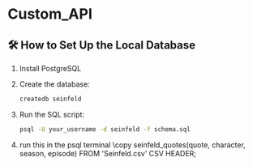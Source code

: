 # Custom_API
## 🛠 How to Set Up the Local Database

1. Install PostgreSQL
2. Create the database:
    ```bash
    createdb seinfeld
    ```
3. Run the SQL script:
    ```bash
    psql -U your_username -d seinfeld -f schema.sql
    ```
4. run this in the psql terminal
    \copy seinfeld_quotes(quote, character, season, episode) FROM 'Seinfeld.csv' CSV HEADER;

    ```
